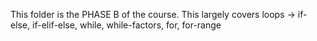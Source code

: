 This folder is the PHASE B of the course. This largely covers loops -> if-else, if-elif-else, while, while-factors, for, for-range

